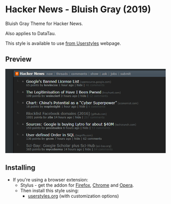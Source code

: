 # Hacker News - Bluish Gray (2019)

Bluish Gray Theme for Hacker News.

Also applies to DataTau.

This style is available to use [from Userstyles](https://userstyles.org/styles/157400/hacker-news-bluish-gray-2019) webpage.

## Preview
![](./images/main_view.png)

## Installing

* If you're using a browser extension:
  * Stylus - get the addon for [Firefox](https://addons.mozilla.org/en-US/firefox/addon/styl-us/), [Chrome](https://chrome.google.com/webstore/detail/stylus/clngdbkpkpeebahjckkjfobafhncgmne) and [Opera](https://addons.opera.com/en-gb/extensions/details/stylus/). <br>
  * Then install this style using:
    * [userstyles.org](https://userstyles.org/styles/157400/hacker-news-bluish-gray-2018) (with customization options)